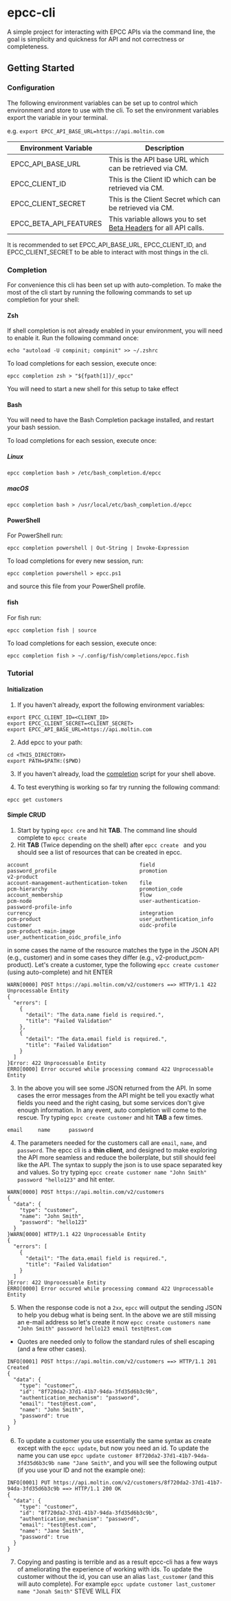 # epcc-cli

A simple project for interacting with EPCC APIs via the command line, the goal is simplicity and quickness for API and not correctness or completeness.

## Getting Started

### Configuration

The following environment variables can be set up to control which environment and store to use with the cli.
To set the environment variables export the variable in your terminal.

e.g. `export EPCC_API_BASE_URL=https://api.moltin.com`

| Environment Variable   | Description                                                                                                                                                         |
|------------------------|---------------------------------------------------------------------------------------------------------------------------------------------------------------------|
| EPCC_API_BASE_URL      | This is the API base URL which can be retrieved via CM.                                                                                                             |
| EPCC_CLIENT_ID         | This is the Client ID which can be retrieved via CM.                                                                                                                |                                            
| EPCC_CLIENT_SECRET     | This is the Client Secret which can be retrieved via CM.                                                                                                            |
| EPCC_BETA_API_FEATURES | This variable allows you to set [Beta Headers](https://documentation.elasticpath.com/commerce-cloud/docs/api/basics/api-contract.html#beta-apis) for all API calls. |

It is recommended to set EPCC_API_BASE_URL, EPCC_CLIENT_ID, and EPCC_CLIENT_SECRET to be able to interact with most things in the cli.

### Completion

For convenience this cli has been set up with auto-completion. To make the most of the cli start by running the following commands to set up completion for your shell:

#### Zsh

If shell completion is not already enabled in your environment, you will need to enable it.
Run the following command once:

`echo "autoload -U compinit; compinit" >> ~/.zshrc`

To load completions for each session, execute once:

`epcc completion zsh > "${fpath[1]}/_epcc"`

You will need to start a new shell for this setup to take effect

#### Bash

You will need to have the Bash Completion package installed, and restart your bash session.

To load completions for each session, execute once:

##### Linux

`epcc completion bash > /etc/bash_completion.d/epcc`

##### macOS

`epcc completion bash > /usr/local/etc/bash_completion.d/epcc`

#### PowerShell

For PowerShell run:

`epcc completion powershell | Out-String | Invoke-Expression`

To load completions for every new session, run:

`epcc completion powershell > epcc.ps1`

and source this file from your PowerShell profile.

#### fish

For fish run:

`epcc completion fish | source`

To load completions for each session, execute once:

`epcc completion fish > ~/.config/fish/completions/epcc.fish`

### Tutorial

#### Initialization

1. If you haven't already, export the following environment variables:

```shell
export EPCC_CLIENT_ID=<CLIENT_ID>
export EPCC_CLIENT_SECRET=<CLIENT_SECRET>
export EPCC_API_BASE_URL=https://api.moltin.com
```

2. Add epcc to your path:

```shell
cd <THIS_DIRECTORY>
export PATH=$PATH:($PWD)
```

3. If you haven't already, load the [completion](#completion) script for your shell above.

4. To test everything is working so far try running the following command:

`epcc get customers`


#### Simple CRUD

1. Start by typing `epcc cre` and hit **TAB**. The command line should complete to `epcc create`
2. Hit **TAB** (Twice depending on the shell) after `epcc create ` and you should see a list of resources that can be created in epcc.

```text
account                                    field                                      password_profile                           promotion                                  v2-product
account-management-authentication-token    file                                       pcm-hierarchy                              promotion_code                             
account_membership                         flow                                       pcm-node                                   user-authentication-password-profile-info  
currency                                   integration                                pcm-product                                user_authentication_info                   
customer                                   oidc-profile                               pcm-product-main-image                     user_authentication_oidc_profile_info
```

   in some cases the name of the resource matches the type in the JSON API (e.g., customer) and in some cases they differ (e.g., v2-product,pcm-product).
   Let's create a customer, type the following `epcc create customer` (using auto-complete) and hit ENTER

```shell
WARN[0000] POST https://api.moltin.com/v2/customers ==> HTTP/1.1 422 Unprocessable Entity 
{
  "errors": [
    {
      "detail": "The data.name field is required.",
      "title": "Failed Validation"
    },
    {
      "detail": "The data.email field is required.",
      "title": "Failed Validation"
    }
  ]
}Error: 422 Unprocessable Entity
ERRO[0000] Error occured while processing command 422 Unprocessable Entity
```

3. In the above you will see some JSON returned from the API. In some cases the error messages from the API might be tell you exactly what fields you need and the right casing,
   but some services don't give enough information. In any event, auto completion will come to the rescue. Try typing `epcc create customer` and hit **TAB** a few times.

```text
email     name      password
```

4. The parameters needed for the customers call are `email`, `name`, and `password`. 
   The epcc cli is a **thin client**, and designed to make exploring the API more seamless and reduce the boilerplate, but still should feel like the API.
   The syntax to supply the json is to use space separated key and values. So try typing `epcc create customer name "John Smith" password "hello123"` and hit enter.

```shell
WARN[0000] POST https://api.moltin.com/v2/customers 
{
  "data": {
    "type": "customer",
    "name": "John Smith",
    "password": "hello123"
  }
}WARN[0000] HTTP/1.1 422 Unprocessable Entity            
{
  "errors": [
    {
      "detail": "The data.email field is required.",
      "title": "Failed Validation"
    }
  ]
}Error: 422 Unprocessable Entity
ERRO[0000] Error occured while processing command 422 Unprocessable Entity
```

5. When the response code is not a `2xx`, `epcc` will output the sending JSON to help you debug what is being sent. In the above we are still missing an e-mail address so let's create it now `epcc create customers name "John Smith" password hello123 email test@test.com`

- Quotes are needed only to follow the standard rules of shell escaping (and a few other cases).

```shell
INFO[0001] POST https://api.moltin.com/v2/customers ==> HTTP/1.1 201 Created 
{
  "data": {
    "type": "customer",
    "id": "8f720da2-37d1-41b7-94da-3fd35d6b3c9b",
    "authentication_mechanism": "password",
    "email": "test@test.com",
    "name": "John Smith",
    "password": true
  }
}
```

6. To update a customer you use essentially the same syntax as create except with the `epcc update`, but now you need an id.
   To update the name you can use `epcc update customer 8f720da2-37d1-41b7-94da-3fd35d6b3c9b name "Jane Smith"`, and you will see the following output (if you use your ID and not the example one):

```shell
INFO[0001] PUT https://api.moltin.com/v2/customers/8f720da2-37d1-41b7-94da-3fd35d6b3c9b ==> HTTP/1.1 200 OK 
{
  "data": {
    "type": "customer",
    "id": "8f720da2-37d1-41b7-94da-3fd35d6b3c9b",
    "authentication_mechanism": "password",
    "email": "test@test.com",
    "name": "Jane Smith",
    "password": true
  }
}
```

7. Copying and pasting is terrible and as a result epcc-cli has a few ways of ameliorating the experience of working with ids. 
   To update the customer without the id, you can use an alias `last_customer` (and this will auto complete). For example `epcc update customer last_customer name "Jonah Smith"`
STEVE WILL FIX
